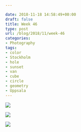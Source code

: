 ```yaml
---

date: 2018-11-18 14:58:49+00:00
draft: false
title: Week 46
type: post
url: /blog/2018/11/week-46
categories:
- Photography
tags:
- color
- Stockholm
- hole
- sunset
- van
- cube
- circle
- geometry
- Uppsala
---
```




  
![](/images/2018-11-18-201811week-46/image-asset.jpeg)

  

  
![](/images/2018-11-18-201811week-46/image-asset.jpeg)

  

  
![](/images/2018-11-18-201811week-46/image-asset.jpeg)

  


